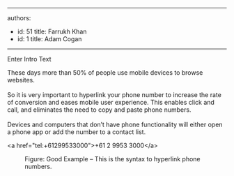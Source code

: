 

---
authors:
  - id: 51
    title: Farrukh Khan
  - id: 1
    title: Adam Cogan
---




<span class='intro'> Enter Intro Text </span>

<p></p>These days more than 50% of people use mobile devices to browse websites.<br><br>So it is very important to hyperlink your phone number to increase the rate of conversion and eases mobile user experience. This enables click and call, and eliminates the need to copy and paste phone numbers. <br><br>Devices and computers that don’t have phone functionality will either open a phone app or add the number to a contact list. <br><p class="ssw15-rteElement-CodeArea">&lt;a href=&quot;tel&#58;+61299533000&quot;&gt;+61 2 9953 3000&lt;/a&gt;</p><dd class="ssw15-rteElement-FigureGood">Figure&#58; Good Example – This is the syntax to hyperlink phone numbers.<br></dd>


